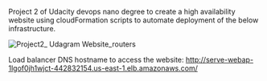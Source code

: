 Project 2 of Udacity devops nano degree to create a high availability website using cloudFormation scripts to automate deployment of the below
infrastructure.

![Project2_ Udagram Website_routers](https://user-images.githubusercontent.com/18491472/210428785-135a8c06-616c-45bb-be94-2665a0d3a108.png)


Load balancer DNS hostname to access the website:
http://serve-webap-1lgof0jh1wjct-442832154.us-east-1.elb.amazonaws.com/
